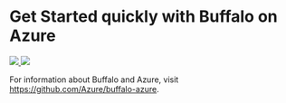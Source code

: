 # Get Started quickly with Buffalo on Azure

<a href="https://portal.azure.com/#create/Microsoft.Template/uri/https%3A%2F%2Fraw.githubusercontent.com%2FAzure%2Fazure-quickstart-templates%2Fmaster%2Fgobuffalo%2Fazuredeploy.json" target="_blank">
    <img src="http://azuredeploy.net/deploybutton.png" />
</a>
<a href="http://armviz.io/#/?load=https%3A%2F%2Fraw.githubusercontent.com%2FAzure%2F/azure-quickstart-templates%2Fmaster%2Fgobuffalo%2Fazuredeploy.json" target="_blank">
    <img src="http://armviz.io/visualizebutton.png"/>
</a>

For information about Buffalo and Azure, visit https://github.com/Azure/buffalo-azure.